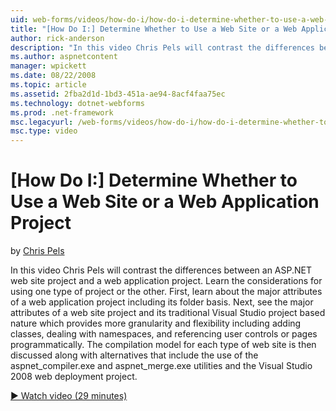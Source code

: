 ```yaml
---
uid: web-forms/videos/how-do-i/how-do-i-determine-whether-to-use-a-web-site-or-a-web-application-project
title: "[How Do I:] Determine Whether to Use a Web Site or a Web Application Project | Microsoft Docs"
author: rick-anderson
description: "In this video Chris Pels will contrast the differences between an ASP.NET web site project and a web application project. Learn the considerations for using..."
ms.author: aspnetcontent
manager: wpickett
ms.date: 08/22/2008
ms.topic: article
ms.assetid: 2fba2d1d-1bd3-451a-ae94-8acf4faa75ec
ms.technology: dotnet-webforms
ms.prod: .net-framework
msc.legacyurl: /web-forms/videos/how-do-i/how-do-i-determine-whether-to-use-a-web-site-or-a-web-application-project
msc.type: video
---
```

[How Do I:] Determine Whether to Use a Web Site or a Web Application Project
====================
by [Chris Pels](https://twitter.com/chrispels)

In this video Chris Pels will contrast the differences between an ASP.NET web site project and a web application project. Learn the considerations for using one type of project or the other. First, learn about the major attributes of a web application project including its folder basis. Next, see the major attributes of a web site project and its traditional Visual Studio project based nature which provides more granularity and flexibility including adding classes, dealing with namespaces, and referencing user controls or pages programmatically. The compilation model for each type of web site is then discussed along with alternatives that include the use of the aspnet\_compiler.exe and aspnet\_merge.exe utilities and the Visual Studio 2008 web deployment project.

[&#9654; Watch video (29 minutes)](https://channel9.msdn.com/Blogs/ASP-NET-Site-Videos/how-do-i-determine-whether-to-use-a-web-site-or-a-web-application-project)
